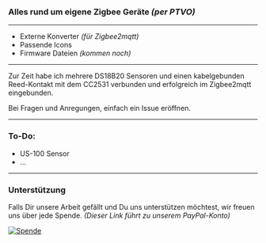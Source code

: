 <H3>Alles rund um eigene Zigbee Geräte <i>(per PTVO)</i></H3>

---

<ul>
      <li>Externe Konverter <i>(für Zigbee2mqtt)</i></li>
      <li>Passende Icons</li>
      <li>Firmware Dateien <i>(kommen noch)</i></li>
</ul>

---

Zur Zeit habe ich mehrere DS18B20 Sensoren und einen kabelgebunden Reed-Kontakt mit dem CC2531 verbunden und erfolgreich im Zigbee2mqtt eingebunden.

Bei Fragen und Anregungen, einfach ein Issue eröffnen.

---

<H3>To-Do:</H3>

<ul>
<li>US-100 Sensor</li>
<li>...</li>
</ul>

---

<H3>Unterstützung</H3>

Falls Dir unsere Arbeit gefällt und Du uns unterstützen möchtest, wir freuen uns über jede Spende.
<i>(Dieser Link führt zu unserem PayPal-Konto)</i>

[![Spende](https://raw.githubusercontent.com/inventwo/ioBroker.vis-icontwo/refs/heads/master/img/spende.png)](https://www.paypal.com/donate/?hosted_button_id=7W6M3TFZ4W9LW)
